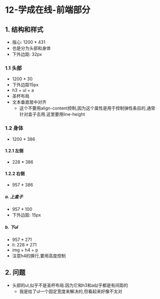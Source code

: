 # 12-学成在线-前端部分

## 1. 结构和样式

- 版心: 1200 * 431
- 也是分为头部和身体
- 下外边距: 32px

### 1.1 头部

- 1200 * 30
- 下外边距15px
- h3 + ul + a
- 圣杯布局
- 文本垂直居中对齐
  - 这个不要用align-content控制,因为这个属性是用于控制弹性条目的,通常针对盒子去用.这里要用line-height

### 1.2 身体

- 1200 * 386

#### 1.2.1 左侧

- 228 * 386

#### 1.2.2 右侧

- 957 * 386

##### a. 上盒子

- 957 * 100
- 下外边距: 15px

##### b. 下ul

- 957 * 271
- li: 228 * 271
- img + h4 + p
- 注意h4的换行,要用高度控制

## 2. 问题

- 头部的ul,似乎不是圣杯布局.因为它和h3和a似乎都是有间距的
  - 我是给了ul一个固定宽度来解决的,但看起来好像不太对